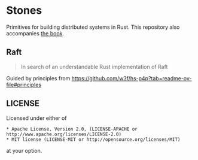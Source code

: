 # Stones

Primitives for building distributed systems in Rust.
This repository also accompanies [the book](https://maksimryndin.github.io/distributed-book/).

## Raft

> In search of an understandable Rust implementation of Raft

Guided by principles from https://github.com/w3f/hs-p4p?tab=readme-ov-file#principles


## LICENSE

Licensed under either of

    * Apache License, Version 2.0, (LICENSE-APACHE or http://www.apache.org/licenses/LICENSE-2.0)
    * MIT license (LICENSE-MIT or http://opensource.org/licenses/MIT)

at your option.